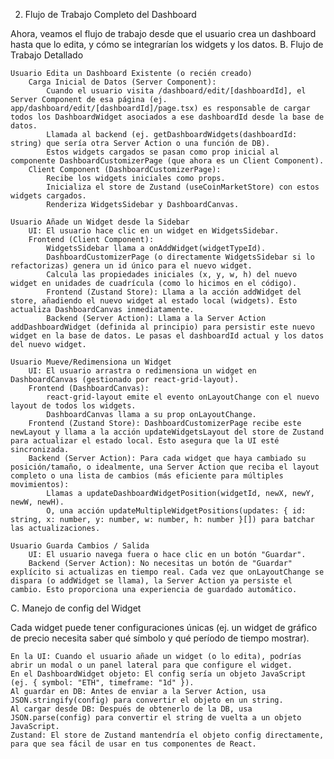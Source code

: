 2. Flujo de Trabajo Completo del Dashboard

Ahora, veamos el flujo de trabajo desde que el usuario crea un dashboard hasta que lo edita, y cómo se integrarían los widgets y los datos.
B. Flujo de Trabajo Detallado

    Usuario Edita un Dashboard Existente (o recién creado)
        Carga Inicial de Datos (Server Component):
            Cuando el usuario visita /dashboard/edit/[dashboardId], el Server Component de esa página (ej. app/dashboard/edit/[dashboardId]/page.tsx) es responsable de cargar todos los DashboardWidget asociados a ese dashboardId desde la base de datos.
            Llamada al backend (ej. getDashboardWidgets(dashboardId: string) que sería otra Server Action o una función de DB).
            Estos widgets cargados se pasan como prop inicial al componente DashboardCustomizerPage (que ahora es un Client Component).
        Client Component (DashboardCustomizerPage):
            Recibe los widgets iniciales como props.
            Inicializa el store de Zustand (useCoinMarketStore) con estos widgets cargados.
            Renderiza WidgetsSidebar y DashboardCanvas.

    Usuario Añade un Widget desde la Sidebar
        UI: El usuario hace clic en un widget en WidgetsSidebar.
        Frontend (Client Component):
            WidgetsSidebar llama a onAddWidget(widgetTypeId).
            DashboardCustomizerPage (o directamente WidgetsSidebar si lo refactorizas) genera un id único para el nuevo widget.
            Calcula las propiedades iniciales (x, y, w, h) del nuevo widget en unidades de cuadrícula (como lo hicimos en el código).
            Frontend (Zustand Store): Llama a la acción addWidget del store, añadiendo el nuevo widget al estado local (widgets). Esto actualiza DashboardCanvas inmediatamente.
            Backend (Server Action): Llama a la Server Action addDashboardWidget (definida al principio) para persistir este nuevo widget en la base de datos. Le pasas el dashboardId actual y los datos del nuevo widget.

    Usuario Mueve/Redimensiona un Widget
        UI: El usuario arrastra o redimensiona un widget en DashboardCanvas (gestionado por react-grid-layout).
        Frontend (DashboardCanvas):
            react-grid-layout emite el evento onLayoutChange con el nuevo layout de todos los widgets.
            DashboardCanvas llama a su prop onLayoutChange.
        Frontend (Zustand Store): DashboardCustomizerPage recibe este newLayout y llama a la acción updateWidgetsLayout del store de Zustand para actualizar el estado local. Esto asegura que la UI esté sincronizada.
        Backend (Server Action): Para cada widget que haya cambiado su posición/tamaño, o idealmente, una Server Action que reciba el layout completo o una lista de cambios (más eficiente para múltiples movimientos):
            Llamas a updateDashboardWidgetPosition(widgetId, newX, newY, newW, newH).
            O, una acción updateMultipleWidgetPositions(updates: { id: string, x: number, y: number, w: number, h: number }[]) para batchar las actualizaciones.

    Usuario Guarda Cambios / Salida
        UI: El usuario navega fuera o hace clic en un botón "Guardar".
        Backend (Server Action): No necesitas un botón de "Guardar" explícito si actualizas en tiempo real. Cada vez que onLayoutChange se dispara (o addWidget se llama), la Server Action ya persiste el cambio. Esto proporciona una experiencia de guardado automático.

C. Manejo de config del Widget

Cada widget puede tener configuraciones únicas (ej. un widget de gráfico de precio necesita saber qué símbolo y qué período de tiempo mostrar).

    En la UI: Cuando el usuario añade un widget (o lo edita), podrías abrir un modal o un panel lateral para que configure el widget.
    En el DashboardWidget objeto: El config sería un objeto JavaScript (ej. { symbol: "ETH", timeframe: "1d" }).
    Al guardar en DB: Antes de enviar a la Server Action, usa JSON.stringify(config) para convertir el objeto en un string.
    Al cargar desde DB: Después de obtenerlo de la DB, usa JSON.parse(config) para convertir el string de vuelta a un objeto JavaScript.
    Zustand: El store de Zustand mantendría el objeto config directamente, para que sea fácil de usar en tus componentes de React.
